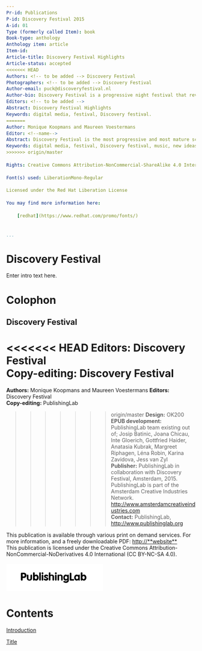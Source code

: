 ```yaml
---
Pr-id: Publications  
P-id: Discovery Festival 2015 
A-id: 01  
Type (formerly called Item): book  
Book-type: anthology  
Anthology item: article  
Item-id:   
Article-title: Discovery Festival Highlights 
Article-status: accepted  
<<<<<<< HEAD
Authors: <!-- to be added --> Discovery Festival 
Photographers: <!-- to be added --> Discovery Festival
Author-email: puck@discoveryfestival.nl
Author-bio: Discovery Festival is a progressive night festival that revolves around the excitement of discovering new things. By incorporating new science, new art and new music, Discovery Festival explores the current developments in scientific research, art and technology, and creates unique interdisciplinary linkages.  
Editors: <!-- to be added -->
Abstract: Discovery Festival Highlights
Keywords: digital media, festival, Discovery festival.
=======
Author: Monique Koopmans and Maureen Voestermans  
Editor: <!--name-->
Abstract: Discovery Festival is the most progressive and most mature science / art / music festival in the Netherlands. These are the festival highlights of 2015.  
Keywords: digital media, festival, Discovery festival, music, new ideas, research, art, science, nieuwe ideeën, wetenschap.
>>>>>>> origin/master
  
Rights: Creative Commons Attribution-NonCommercial-ShareAlike 4.0 International (CC-BY-NC-SA 4.0)

Font(s) used: LiberationMono-Regular

Licensed under the Red Hat Liberation License

You may find more information here:

    [redhat](https://www.redhat.com/promo/fonts/)


...
```


# Discovery Festival

Enter intro text here.


# Colophon

## Discovery Festival


<<<<<<< HEAD
**Editors:** <!-- to be added --> Discovery Festival <br>
**Copy-editing:** <!-- to be added --> Discovery Festival<br/>
=======
**Authors:** Monique Koopmans and Maureen Voestermans
**Editors:** Discovery Festival<br/>
**Copy-editing:** PublishingLab <br/>

>>>>>>> origin/master
**Design:** OK200<br/>
**EPUB development:** PublishingLab team existing out of; Josip Batinic, Joana Chicau, Inte Gloerich, Gottfried Haider, Anatasia Kubrak, Margreet Riphagen, Léna Robin, Karina Zavidova, Jess van Zyl<br/>
**Publisher:** PublishingLab in collaboration with Discovery Festival, Amsterdam, 2015. PublishingLab is part of the Amsterdam Creative Industries Network. <http://www.amsterdamcreativeindustries.com><br/> 
**Contact:** PublishingLab, <http://www.publishinglab.org><br/>

This publication is available through various print on demand services. For more information, and a freely downloadable PDF:
<http://**website**><br/>
This publication is licensed under the Creative Commons Attribution-NonCommercial-NoDerivatives 4.0 International (CC BY-NC-SA 4.0).<br/><br/>
![](imgs/logos/logo_publishinglab.png)


# Contents

<a href="ch004.xhtml">Introduction</a><br/>

<a href="ch005.xhtml">Title</a><br/>
<br/>